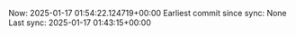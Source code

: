 Now: 2025-01-17 01:54:22.124719+00:00 Earliest commit since sync: None Last sync: 2025-01-17 01:43:15+00:00
